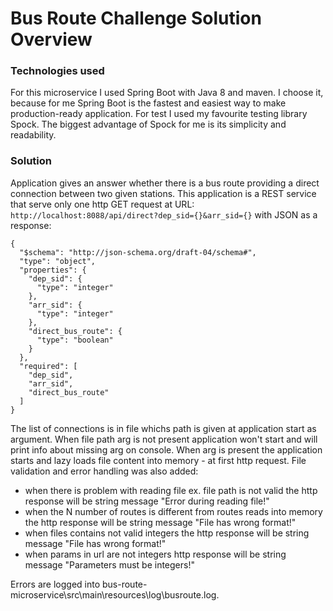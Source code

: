 # Bus Route Challenge Solution Overview

### Technologies used

For this microservice I used Spring Boot with Java 8 and maven. I choose it, because for me 
Spring Boot is the fastest and easiest way to make production-ready application. For test I used 
my favourite testing library Spock. The biggest advantage of Spock for me is its simplicity and readability.


### Solution

Application gives an answer whether there is a bus route providing a direct connection between two given stations.
This application is a REST service that serve only one http GET request at URL: `http://localhost:8088/api/direct?dep_sid={}&arr_sid={}`
with JSON as a response:
```
{
  "$schema": "http://json-schema.org/draft-04/schema#",
  "type": "object",
  "properties": {
    "dep_sid": {
      "type": "integer"
    },
    "arr_sid": {
      "type": "integer"
    },
    "direct_bus_route": {
      "type": "boolean"
    }
  },
  "required": [
    "dep_sid",
    "arr_sid",
    "direct_bus_route"
  ]
}
```
The list of connections is in file whichs path is given at application start as argument.
When file path arg is not present application won't start and will print info about missing arg on console.
When arg is present the application starts and lazy loads file content into memory - at first http request.
File validation and error handling was also added:

- when there is problem with reading file ex. file path is not valid the http response will be string message "Error during reading file!"
- when the N number of routes is different from routes reads into memory the http response will be string message "File has wrong format!"
- when files contains not valid integers the http response will be string message "File has wrong format!"
- when params in url are not integers http response will be string message "Parameters must be integers!"

Errors are logged into bus-route-microservice\src\main\resources\log\busroute.log.





